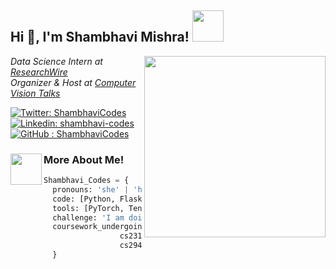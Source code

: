 <h2> Hi 👋, I'm Shambhavi Mishra! <img src="https://media.giphy.com/media/mGcNjsfWAjY5AEZNw6/giphy.gif" width="50"></h2>
<img align='right' src="https://media.giphy.com/media/cNfIqjpCY1zqfaLmd8/giphy.gif" width="290">
<p><em>Data Science Intern at <a href="http://www.researchwire.in">ResearchWire</a></br>Organizer & Host at <a href="https://www.computervisiontalks.github.io">Computer Vision Talks</a> 
</em></p>

[![Twitter: ShambhaviCodes](https://img.shields.io/twitter/follow/ShambhaviCodes?style=social)](https://twitter.com/ShambhaviCodes)
[![Linkedin: shambhavi-codes](https://img.shields.io/badge/-ShambhaviMishra-blue?style=flat-square&logo=Linkedin&logoColor=white&link=https://www.linkedin.com/in/shambhavi-codes/)](https://www.linkedin.com/in/shambhavi-codes/)
[![GitHub : ShambhaviCodes](https://img.shields.io/github/followers/shambhavicodes?label=Follow&style=social)](https://github.com/ShambhaviCodes)


 
<h3>More About Me! <img align='left' img src="https://media.giphy.com/media/26n7b7PjSOZJwVCmY/giphy.gif" width="50"></h3>

```Python 3.7
Shambhavi_Codes = {
  pronouns: 'she' | 'her',
  code: [Python, Flask, Django],
  tools: [PyTorch, Tensorflow, Keras, NLTK, OpenCV, Scikit, Gensim, Seaborn, HTML, CSS, Docker],
  challenge: 'I am doing the #100DaysOfOpenSource challenge and updating all my past projects on GitHub'
  coursework_undergoing/undertaken : { cs224n-stanford : 'Natural Language Processing with Deep Learning',
                 cs231n-stanford : 'Convolutional Neural Networks for Visual Recognition',
                 cs294a : 'Deep Unsupervised Learning'
  }
```





































